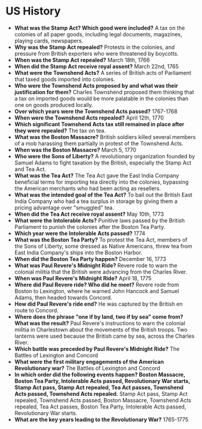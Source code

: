 # US History

- **What was the Stamp Act? Which good were included?** A tax on the colonies of all paper goods, including legal documents, magazines, playing cards, newspapers.
- **Why was the Stamp Act repealed?** Protests in the colonies, and pressure from British exporters who were threatened by boycotts.
- **When was the Stamp Act repealed?** March 18th, 1766
- **When did the Stamp Act receive royal assent?** March 22nd, 1765
- **What were the Townshend Acts?** A series of British acts of Parliament that taxed goods imported into colonies.
- **Who were the Townshend Acts proposed by and what was their justification for them?** Charles Townshend proposed them thinking that a tax on imported goods would be more palatable in the colonies than one on goods produced locally.
- **Over which years were the Townshend Acts passed?** 1767-1768
- **When were the Townshend Acts repealed?** April 12th, 1770
- **Which significant Townshend Acts tax still remained in place after they were repealed?** The tax on tea.
- **What was the Boston Massacre?** British soldiers killed several members of a mob harassing them partially in protest of the Townshend Acts.
- **When was the Boston Massacre?** March 5, 1770
- **Who were the Sons of Liberty?** A revolutionary organization founded by Samuel Adams to fight taxation by the British, especially the Stamp Act and Tea Act.
- **What was the Tea Act?** The Tea Act gave the East India Company beneficial terms for importing tea directly into the colonies, bypassing the American merchants who had been acting as resellers.
- **What was the intended goal of the Tea Act?** To bail out the British East India Company who had a tea surplus in storage by giving them a pricing advantage over "smuggled" tea.
- **When did the Tea Act receive royal assent?** May 10th, 1773
- **What were the Intolerable Acts?** Punitive laws passed by the British Parliament to punish the colonies after the Boston Tea Party.
- **Which year were the Intolerable Acts passed?** 1774
- **What was the Boston Tea Party?** To protest the Tea Act, members of the Sons of Liberty, some dressed as Native Americans, threw tea from East India Company's ships into the Boston Harbor.
- **When did the Boston Tea Party happen?** December 16, 1773
- **What was Paul Revere's Midnight Ride?** Revere rode to warn the colonial militia that the British were advancing from the Charles River.
- **When was Paul Revere's Midnight Ride?** April 18, 1775
- **Where did Paul Revere ride? Who did he meet?** Revere rode from Boston to Lexington, where he warned John Hancock and Samuel Adams, then headed towards Concord.
- **How did Paul Revere's ride end?** He was captured by the British en route to Concord.
- **Where does the phrase "one if by land, two if by sea" come from? What was the result?** Paul Revere's instructions to warn the colonial militia in Charlestown about the movements of the British troops. Two lanterns were used because the British came by sea, across the Charles River.
- **Which battle was preceded by Paul Revere's Midnight Ride?** The Battles of Lexington and Concord
- **What were the first military engagements of the American Revolutionary war?** The Battles of Lexington and Concord
- **In which order did the following events happen? Boston Massacre, Boston Tea Party, Intolerable Acts passed, Revolutionary War starts, Stamp Act pass, Stamp Act repealed, Tea Act passes, Townshend Acts passed, Townshend Acts repealed.** Stamp Act pass, Stamp Act repealed, Townshend Acts passed, Boston Massacre, Townshend Acts repealed, Tea Act passes, Boston Tea Party, Intolerable Acts passed,  Revolutionary War starts.
- **What are the key years leading to the Revolutionary War?** 1765-1775
